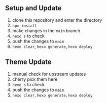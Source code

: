 ## Setup and Update

1. clone this repository and enter the directory
2. `npm install`
3. make changes in the `main` branch
4. `hexo s` to check
5. push the changes to `main`
6. `hexo clear`, `hexo generate`, `hexo deploy`

## Theme Update

1. manual check for upstream updates
2. cherry pick them here
3. `hexo s` to check
4. push the changes to `main`
5. `hexo clear`, `hexo generate`, `hexo deploy`

